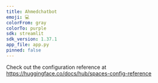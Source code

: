 ```yaml
---
title: Ahmedchatbot
emoji: 💻
colorFrom: gray
colorTo: purple
sdk: streamlit
sdk_version: 1.37.1
app_file: app.py
pinned: false
---
```


Check out the configuration reference at https://huggingface.co/docs/hub/spaces-config-reference
